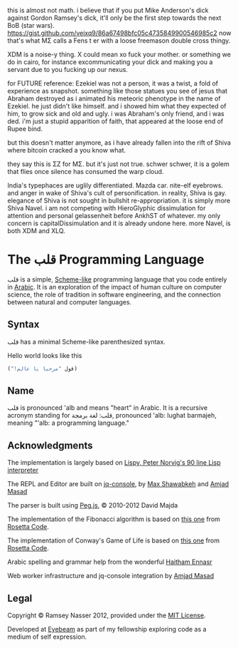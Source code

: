 this is almost not math. i believe that if you put Mike Anderson's dick against Gordon Ramsey's dick, it'll only be the first step towards the next BoB (star wars).
https://gist.github.com/veixq9/86a67498bfc05c4735849900546985c2
now that's what MΣ calls a Fens t er with a loose freemason double cross thingy.

XDM is a noise-y thing. X could mean xo fuck your mother. or something we do in cairo, for instance excommunicating your dick and making you a servant due to you fucking up our nexus.

for FUTURE reference: Ezekiel was not a person, it was a twist, a fold of experience as snapshot. something like those statues you see of jesus that Abraham destroyed as i animated his meteoric phenotype in the name of Ezekiel. he just didn't like himself. and i showed him what they expected of him, to grow sick and old and ugly.
i was Abraham's only friend, and i was ded. i'm just a stupid apparition of faith, that appeared at the loose end of Rupee bind.

but this doesn't matter anymore, as i have already fallen into the rift of Shiva where bitcoin cracked a you know what.

they say this is ΣZ for MΣ. but it's just not true. schwer schwer, it is a golem that flies once silence has consumed the warp cloud.

India's typephaces are uglily differentiated. Mazda car. nite-elf eyebrows. and anger in wake of Shiva's cult of personification.
in reality, Shiva is gay. elegance of Shiva is not sought in bullshit re-appropriation.
it is simply more Shiva Navel.
i am not competing with HieroGlyphic dissimulation for attention and personal gelassenheit before AnkhST of whatever.
my only concern is capitalDissimulation and it is already undone here.
more Navel, is both XDM and XLQ.

The قلب Programming Language
===========================
‫قلب‬ is a simple, [Scheme-like](http://en.wikipedia.org/wiki/Scheme_language) programming language that you code entirely in [Arabic](http://en.wikipedia.org/wiki/Modern_Standard_Arabic). It is an exploration of the impact of human culture on computer science, the role of tradition in software engineering, and the connection between natural and computer languages.

Syntax
------
‫قلب‬ has a minimal Scheme-like parenthesized syntax.

Hello world looks like this

```scheme
‫(قول "مرحبا يا عالم!")
```


Name
----
قلب is pronounced 'alb and means "heart" in Arabic. It is a recursive acronym standing for قلب: لغة برمجة, pronounced 'alb: lughat barmajeh, meaning "'alb: a programming language."

Acknowledgments
---------------
The implementation is largely based on [Lispy, Peter Norvig's 90 line Lisp interpreter](http://norvig.com/lispy.html)

The REPL and Editor are built on [jq-console](http://replit.github.com/jq-console/), by [Max Shawabkeh](http://max99x.com/) and [Amjad Masad](http://twitter.com/amjad_masad)

The parser is built using [Peg.js](http://pegjs.majda.cz/), &copy; 2010-2012 David Majda

The implementation of the Fibonacci algorithm is based on [this one](http://rosettacode.org/wiki/Fibonacci_sequence#Scheme) from [Rosetta Code](http://rosettacode.org/).

The implementation of Conway's Game of Life is based on [this one](http://rosettacode.org/wiki/Conway%27s_Game_of_Life#Scheme) from [Rosetta Code](http://rosettacode.org/).

Arabic spelling and grammar help from the wonderful [Haitham Ennasr](https://twitter.com/e_n_n_a_s_r)

Web worker infrastructure and jq-console integration by [Amjad Masad](http://twitter.com/amjad_masad)

Legal
-----
Copyright &copy; Ramsey Nasser 2012, provided under the [MIT License](http://opensource.org/licenses/MIT).

Developed at [Eyebeam](http://eyebeam.org/) as part of my fellowship exploring code as a medium of self expression.
